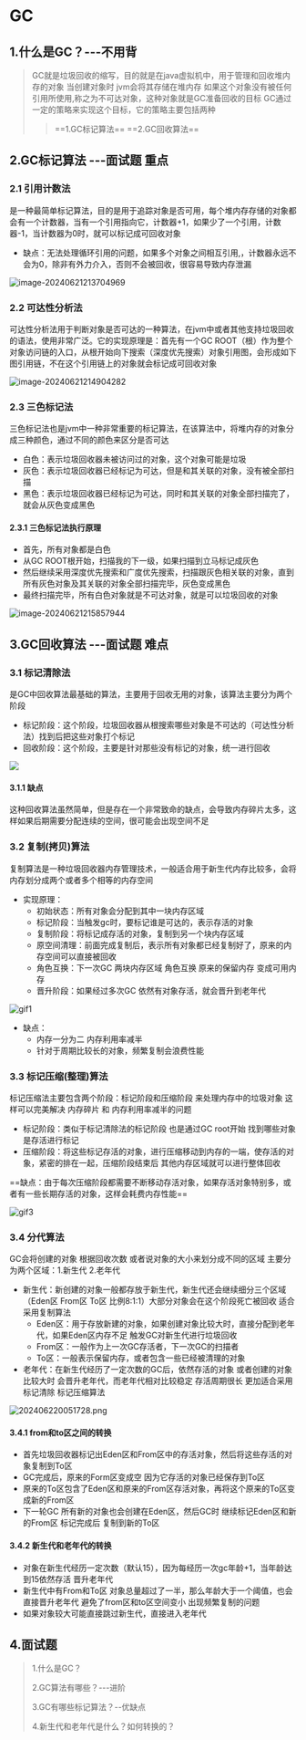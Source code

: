 # GC

## 1.什么是GC？---不用背

> GC就是垃圾回收的缩写，目的就是在java虚拟机中，用于管理和回收堆内存的对象
> 当创建对象时 jvm会将其存储在堆内存
> 如果这个对象没有被任何引用所使用,称之为不可达对象，这种对象就是GC准备回收的目标
> GC通过一定的策略来实现这个目标，它的策略主要包括两种
>
> > ==1.GC标记算法==
> > ==2.GC回收算法==

## 2.GC标记算法 ---面试题 重点

### 2.1 引用计数法

是一种最简单标记算法，目的是用于追踪对象是否可用，每个堆内存存储的对象都会有一个计数器，当有一个引用指向它，计数器+1，如果少了一个引用，计数器-1，当计数器为0时，就可以标记成可回收对象

- 缺点：无法处理循环引用的问题，如果多个对象之间相互引用,，计数器永远不会为0，除非有外力介入，否则不会被回收，很容易导致内存泄漏

![image-20240621213704969](https://s2.loli.net/2024/06/21/v9KYzXymTghpUq1.png)

### 2.2 可达性分析法

可达性分析法用于判断对象是否可达的一种算法，在jvm中或者其他支持垃圾回收的语法，使用非常广泛。它的实现原理是：首先有一个GC ROOT（根）作为整个对象访问链的入口，从根开始向下搜索（深度优先搜索）对象引用图，会形成如下图引用链，不在这个引用链上的对象就会标记成可回收对象

![image-20240621214904282](https://s2.loli.net/2024/06/21/bgdEvzNonBPyILa.png)

### 2.3 三色标记法

三色标记法也是jvm中一种非常重要的标记算法，在该算法中，将堆内存的对象分成三种颜色，通过不同的颜色来区分是否可达

- 白色：表示垃圾回收器未被访问过的对象，这个对象可能是垃圾
- 灰色：表示垃圾回收器已经标记为可达，但是和其关联的对象，没有被全部扫描
- 黑色：表示垃圾回收器已经标记为可达，同时和其关联的对象全部扫描完了，就会从灰色变成黑色

#### 2.3.1 三色标记法执行原理

- 首先，所有对象都是白色
- 从GC ROOT根开始，扫描我的下一级，如果扫描到立马标记成灰色
- 然后继续采用深度优先搜索和广度优先搜索，扫描跟灰色相关联的对象，直到所有灰色对象及其关联的对象全部扫描完毕，灰色变成黑色
- 最终扫描完毕，所有白色对象就是不可达对象，就是可以垃圾回收的对象

![image-20240621215857944](https://s2.loli.net/2024/06/21/YaCwciFuH5lNxkM.png)

## 3.GC回收算法 ---面试题 难点

### 3.1 标记清除法

是GC中回收算法最基础的算法，主要用于回收无用的对象，该算法主要分为两个阶段

- 标记阶段：这个阶段，垃圾回收器从根搜索哪些对象是不可达的（可达性分析法）找到后把这些对象打个标记
- 回收阶段：这个阶段，主要是针对那些没有标记的对象，统一进行回收

![](https://s2.loli.net/2024/06/21/fBuKUGH1NI8W5Cg.gif)

#### 3.1.1 缺点

这种回收算法虽然简单，但是存在一个非常致命的缺点，会导致内存碎片太多，这样如果后期需要分配连续的空间，很可能会出现空间不足

### 3.2 复制(拷贝)算法

复制算法是一种垃圾回收器内存管理技术，一般适合用于新生代内存比较多，会将内存划分成两个或者多个相等的内存空间

- 实现原理：
  - 初始状态：所有对象会分配到其中一块内存区域
  - 标记阶段：当触发gc时，要标记谁是可达的，表示存活的对象
  - 复制阶段：将标记成存活的对象，复制到另一个块内存区域
  - 原空间清理：前面完成复制后，表示所有对象都已经复制好了，原来的内存空间可以直接被回收
  - 角色互换：下一次GC 两块内存区域 角色互换 原来的保留内存 变成可用内存
  - 晋升阶段：如果经过多次GC 依然有对象存活，就会晋升到老年代

![gif1](https://s2.loli.net/2024/06/21/cuEfNtU7X4A2myL.gif)

- 缺点：
  - 内存一分为二 内存利用率减半
  - 针对于周期比较长的对象，频繁复制会浪费性能

### 3.3 标记压缩(整理)算法

标记压缩法主要包含两个阶段：标记阶段和压缩阶段 来处理内存中的垃圾对象 这样可以完美解决 内存碎片 和 内存利用率减半的问题

- 标记阶段：类似于标记清除法的标记阶段 也是通过GC root开始 找到哪些对象是存活进行标记
- 压缩阶段：将这些标记存活的对象，进行压缩移动到内存的一端，使存活的对象，紧密的排在一起，压缩阶段结束后 其他内存区域就可以进行整体回收

==缺点：由于每次压缩阶段都需要不断移动存活对象，如果存活对象特别多，或者有一些长期存活的对象，这样会耗费内存性能==

![gif3](https://s2.loli.net/2024/06/22/Nl536pLMDw8y92c.gif)

### 3.4 分代算法

GC会将创建的对象 根据回收次数 或者说对象的大小来划分成不同的区域 主要分为两个区域：1.新生代 2.老年代

- 新生代：新创建的对象一般都存放于新生代，新生代还会继续细分三个区域（Eden区 From区 To区 比例8:1:1）大部分对象会在这个阶段死亡被回收 适合采用复制算法
  - Eden区：用于存放新建的对象，如果创建对象比较大时，直接分配到老年代，如果Eden区内存不足 触发GC对新生代进行垃圾回收
  - From区：一般作为上一次GC存活者，下一次GC的扫描者
  - To区：一般表示保留内存，或者包含一些已经被清理的对象
- 老年代：在新生代经历了一定次数的GC后，依然存活的对象 或者创建的对象比较大时 会晋升老年代，而老年代相对比较稳定 存活周期很长 更加适合采用 标记清除 标记压缩算法

![202406220051728.png](https://s2.loli.net/2024/06/22/9nNeIHEdOD2mJws.png)

#### 3.4.1 from和to区之间的转换

- 首先垃圾回收器标记出Eden区和From区中的存活对象，然后将这些存活的对象复制到To区
- GC完成后，原来的Form区变成空 因为它存活的对象已经保存到To区
- 原来的To区包含了Eden区和原来的From区存活对象，再将这个原来的To区变成新的From区
- 下一轮GC 所有新的对象也会创建在Eden区，然后GC时 继续标记Eden区和新的From区 标记完成后 复制到新的To区

#### 3.4.2 新生代和老年代的转换

- 对象在新生代经历一定次数（默认15），因为每经历一次gc年龄+1，当年龄达到15依然存活 晋升老年代
- 新生代中有From和To区 对象总量超过了一半，那么年龄大于一个阈值，也会直接晋升老年代 避免了from区和to区空间变小 出现频繁复制的问题
- 如果对象较大可能直接跳过新生代，直接进入老年代

## 4.面试题

> 1.什么是GC？
>
> 2.GC算法有哪些？---进阶
>
> 3.GC有哪些标记算法？--优缺点
>
> 4.新生代和老年代是什么？如何转换的？
